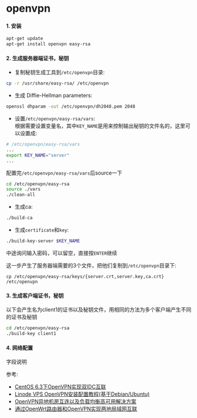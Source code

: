 # openvpn

#### 1. 安装

```zsh
apt-get update
apt-get install openvpn easy-rsa
```

#### 2. 生成服务器端证书，秘钥

- 复制秘钥生成工具到`/etc/openvpn`目录:
```zsh
cp -r /usr/share/easy-rsa/ /etc/openvpn
```

- 生成 Diffie-Hellman parameters:
```zsh
openssl dhparam -out /etc/openvpn/dh2048.pem 2048
```
- 设置`/etc/openvpn/easy-rsa/vars`:  
根据需要设置变量名，其中`KEY_NAME`是用来控制输出秘钥的文件名的，这里可以设置成:
```zsh
# /etc/openvpn/easy-rsa/vars
...
export KEY_NAME="server"
...
```
配置完`/etc/openvpn/easy-rsa/vars`后source一下
```zsh
cd /etc/openvpn/easy-rsa
source ./vars
./clean-all
```

- 生成ca:
```zsh
./build-ca
```
- 生成`certificate`和`key`:
```zsh
./build-key-server $KEY_NAME
```
中途询问输入密码，可以留空，直接按`ENTER`继续

这一步产生了服务器端需要的3个文件，把他们复制到`/etc/openvpn`目录下:
```
cp /etc/openvpn/easy-rsa/keys/{server.crt,server.key,ca.crt} /etc/openvpn
```

#### 3. 生成客户端证书，秘钥

以下会产生名为client1的证书以及秘钥文件，用相同的方法为多个客户端产生不同的证书及秘钥

```zsh
cd /etc/openvpn/easy-rsa
./build-key client1
```

#### 4. 网络配置



字段说明

参考:

- [CentOS 6.3下OpenVPN实现双IDC互联](http://wangzan18.blog.51cto.com/8021085/1678272)
- [Linode VPS OpenVPN安装配置教程(基于Debian/Ubuntu)](http://www.vpser.net/build/linode-install-openvpn.html)
- [OpenVPN异地机房互连以及负载均衡高可用解决方案
](http://www.lxway.com/865859802.htm)
- [通过OpenWrt路由器和OpenVPN实现两地局域网互联](http://blog.ltns.info/linux/connect_two_home_networks_using_openvpn_and_openwrt/)
